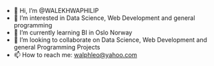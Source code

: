 - 👋 Hi, I’m @WALEKHWAPHILIP
- 👀 I’m interested in Data Science, Web Development and general programming
- 🌱 I’m currently learning BI in Oslo Norway
- 💞️ I’m looking to collaborate on Data Science, Web Development and general Programming Projects
- 📫 How to reach me: walphleo@yahoo.com

<!---
WALEKHWAPHILIP/WALEKHWAPHILIP is a ✨ special ✨ repository because its `README.md` (this file) appears on your GitHub profile.
You can click the Preview link to take a look at your changes.
--->
